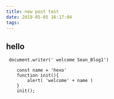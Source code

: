 ```yaml
---
title: new post test
date: 2019-05-05 16:17:04
tags:
---
```



## hello

```
 document.writer(' welcome Sean_Blog1')

```

```
    const name = 'hexo'
    function init(){
        alert( 'welcome' + name )
    }
    init();
```
